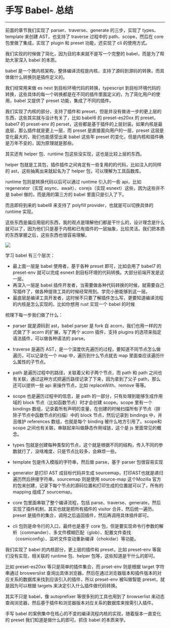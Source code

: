 
# 手写 Babel- 总结
---

前面的章节我们实现了 parser、traverse、generate 的三步，实现了 types、template 来创建 AST，也支持了 traverse 过程中的 path、scope，然后在 core 包里做了集成，实现了 plugin 和 preset 功能，还实现了 cli 的使用方式。

我们实现的时候做了简化，因为目的本来就不是写一个完整的 babel，而是为了帮助大家深入 babel 的本质。

babel 是一个微内核架构，整体编译流程是内核，支持了源码到源码的转换，而具体做什么转换则是插件定义的。

我们经常用来做 es next 到目标环境代码的转换，typescript 到目标环境代码的转换，这些具体的每一个转换都是在不同的插件里面定义的，为了简化用户的使用，babel 又提供了 preset 功能，集成了不同的插件。

我们实现了内核的部分，支持了插件和 preset，但是并没有做进一步的更上层的东西，这些其实就与设计有关了，比如 babel6 的 preset-es20xx 的 preset， babel7 的 preset-env 的 perset，这些都是基于插件的上层封装。如果内核是最底层，那么插件就是更上一层，而 preset 是直接面向用户的一层，preset 这层是变化最大的，我们也能感受出来 babel 这些年 preset 的变化，但是内核和插件确是万年不变的，因为原理就是那些。

其实还有 helper 包、runtime 包这些没实现，这也是比较上层的东西。

helper 包就是工具包，插件插件之间肯定有一些复用的的代码，比如注入的同样的 ast，这些抽离出来就起名为了 helper 包，可以理解为工具函数库。

runtime 包则是转换代码以后可以通过 runtime 引入的一些 api，比如 regenerator（实现 async、await）、corejs（实现 esnext）这些，因为这些并不是 babel 做的，而是用的第三方的 babel 里面只是引入了下。

而且即将到来的 babel8 来支持了 polyfill provider，也就是可以切换具体的 runtime 实现。

这些东西是偏应用层的东西，我的观点是理解他们都是干什么的，设计理念是什么就可以了，因为他们只是基于内核和已有插件的一层抽象，比较灵活。我们把本质的东西掌握之后，这些东西也很容易理解。

![](https://p3-juejin.byteimg.com/tos-cn-i-k3u1fbpfcp/158f4baf5eeb4923a08b4c24ac21422c~tplv-k3u1fbpfcp-watermark.image)

学习 babel 有三个层次：

- 最上面一层是 babel 使用者，基于各种 preset 即可，比如会用了 babel7 的 preset-env 就可以完成 esnext 到目标环境的代码转换。大部分前端开发是这一层。
- 再深入一层是 babel 插件开发者，当需要做各种代码转换的时候，就需要自己写插件了，做各种提效工具的时候经常用到。学完小册能够到这一层。
- 最底层是编译工具开发者，这时候不只要了解插件怎么写，更要知道编译流程的内核是怎么实现的。比如你想用 rust 实现一个 babel 的时候

梳理下每一步我们做了什么：

- parser 就是源码到 ast，babel parser 是 fork 自 acorn，我们也用一样的方式做了下 acorn 的扩展，写了两个 acorn 插件，支持 plugins 的选项来指定语法插件，可以做各种语法的 parse。

- traverse 是遍历 AST，是一个深度优先遍历的过程，要知道不同节点怎么做遍历，可以记录在一个 map 中，遍历到什么节点就去 map 里面查应该遍历什么属性的子节点。

- path 是遍历过程中的路径，关联着父和子两个节点，而 path 和 path 之间也有关联，通过这种方式把遍历路径记录了下来，因为拿到了父子 path，那么还可以提供一些 api 来操作节点，比如 replaceWith、remove 等等。

- scope 也是遍历过程中的信息，是 path 的一部分，只有处理到能够生成作用域的 block 节点（比如函数节点）时才会创建 scope。scope 里有一个 bindings 数组，记录着所有声明的变量，在创建的时候扫描所有子节点（排除子节点中函数节点的扫描）中的 block 节点，然后记录到 bindings 中，并且维护 references 数组，也就是每个 binding 被什么地方引用了。scope和 scope 之间也有关联，串联起来叫做静态作用域链，这个是 js 里面常见的概念。

- types 包就是创建每种类型的节点，这个就是根据不同的结构，传入不同的参数就行了，没啥难度，只是节点比较多，会麻烦一些。

- template 包是传入模版的字符串，然后做 parse，基于 parser 包很容易实现

- generator 是打印 AST 成目标代码并生成 sourcemap，打印AST也就是递归遍历然后拼接字符串。sourcemap 则是使用 source-map 这个Mozilla 官方的包来创建，记录下每个节点的源码位置和打印生成的位置就可以了，所有的 mapping 组成了 sourcemap。

- core 包里面串联了整个编译流程，包括 parse、traverse、generate，然后实现了插件机制，其实也就是把所有插件的 visitor 合并，然后统一遍历。preset 是插件的集合，调用之后返回插件，然后再调用具体插件即可。

- cli 包则是命令行的入口，最终也是基于 core 包，但是要实现命令行参数的解析（commander）、多文件模糊匹配（glob）、配置文件查找（cosmiconfig）、监听文件变动重新编译（chokidar）等功能。

我们实现了 babel 的内核部分，更上层的插件和 preset，比如 preset-env 等我们没有实现，相关联的 runtime 包、helper 包等，这些知道是干什么的即可。

比如 preset-es20xx 等只是简单的插件集合，而 prset-env 则是根据 target 字符串通过 broswerslist 查询出具体浏览器，然后在通过浏览器版本和插件版本的对应关系的数据库来找到应该引入的插件，所以 preset-env 被叫做智能 preset，就是因为可以根据 targets 来决定引入什么插件做代码转换。

其实不只是 babel，像 autoprefixer 等很多别的工具也用到了 browserlist 来动态查询浏览器，然后基于插件和浏览器版本对应关系的数据库来按需引入插件。

手写 babel 的案例集中在核心的不变的编译流程内核的实现，随着版本一直变化的 preset 我们知道是做什么的即可。抓住 babel 的本质来学。
    